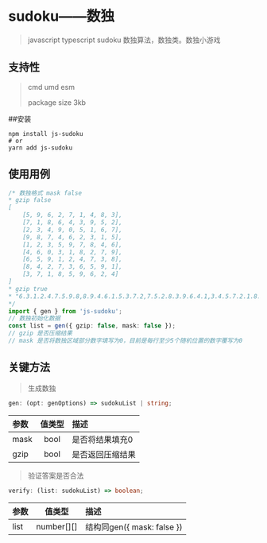 # sudoku——数独
>javascript typescript sudoku 数独算法，数独类。数独小游戏

## 支持性
> cmd umd esm
> 
> package size 3kb

##安装
```shell
npm install js-sudoku
# or
yarn add js-sudoku
```

## 使用用例

```ts
/* 数独格式 mask false
* gzip false
[
    [5, 9, 6, 2, 7, 1, 4, 8, 3],
    [7, 1, 8, 6, 4, 3, 9, 5, 2],
    [2, 3, 4, 9, 0, 5, 1, 6, 7],
    [9, 8, 7, 4, 6, 2, 3, 1, 5],
    [1, 2, 3, 5, 9, 7, 8, 4, 6],
    [4, 6, 0, 3, 1, 8, 2, 7, 9],
    [6, 5, 9, 1, 2, 4, 7, 3, 8],
    [8, 4, 2, 7, 3, 6, 5, 9, 1],
    [3, 7, 1, 8, 5, 9, 6, 2, 4]
]
* gzip true
* "6.3.1.2.4.7.5.9.8,8.9.4.6.1.5.3.7.2,7.5.2.8.3.9.6.4.1,3.4.5.7.2.1.8.6.9,1.7.6.9.5.8.4.2.3,9.2.8.3.6.4.7.1.5,2.6.7.5.9.3.1.8.4,5.1.9.4.8.6.2.3.7,4.8.3.1.7.2.9.5.6"
*/
import { gen } from 'js-sudoku';
// 数独初始化数据
const list = gen({ gzip: false, mask: false });
// gzip 是否压缩结果
// mask 是否将数独区域部分数字填写为0，目前是每行至少5个随机位置的数字覆写为0
```

## 关键方法
>生成数独
```typescript
gen: (opt: genOptions) => sudokuList | string;
```

| 参数  | 值类型 | 描述 |
| :--- | :---: | :--- |
| mask | bool | 是否将结果填充0 |
| gzip | bool | 是否返回压缩结果 |

>验证答案是否合法
```typescript
verify: (list: sudokuList) => boolean;
```

| 参数  | 值类型 | 描述 |
| :--- | :---: | :--- |
| list | number[][] | 结构同gen({ mask: false }) |
